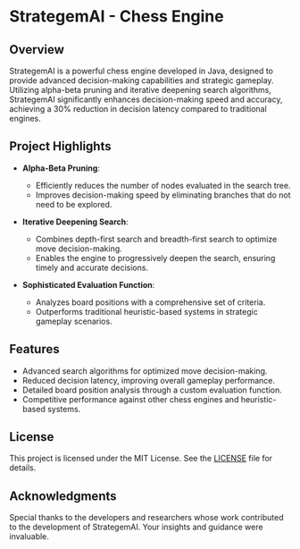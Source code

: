 # StrategemAI - Chess Engine

## Overview

StrategemAI is a powerful chess engine developed in Java, designed to provide advanced decision-making capabilities and strategic gameplay. Utilizing alpha-beta pruning and iterative deepening search algorithms, StrategemAI significantly enhances decision-making speed and accuracy, achieving a 30% reduction in decision latency compared to traditional engines.

## Project Highlights

- **Alpha-Beta Pruning**:
  - Efficiently reduces the number of nodes evaluated in the search tree.
  - Improves decision-making speed by eliminating branches that do not need to be explored.

- **Iterative Deepening Search**:
  - Combines depth-first search and breadth-first search to optimize move decision-making.
  - Enables the engine to progressively deepen the search, ensuring timely and accurate decisions.

- **Sophisticated Evaluation Function**:
  - Analyzes board positions with a comprehensive set of criteria.
  - Outperforms traditional heuristic-based systems in strategic gameplay scenarios.

## Features

- Advanced search algorithms for optimized move decision-making.
- Reduced decision latency, improving overall gameplay performance.
- Detailed board position analysis through a custom evaluation function.
- Competitive performance against other chess engines and heuristic-based systems.

## License

This project is licensed under the MIT License. See the [LICENSE](LICENSE) file for details.

## Acknowledgments

Special thanks to the developers and researchers whose work contributed to the development of StrategemAI. Your insights and guidance were invaluable.
